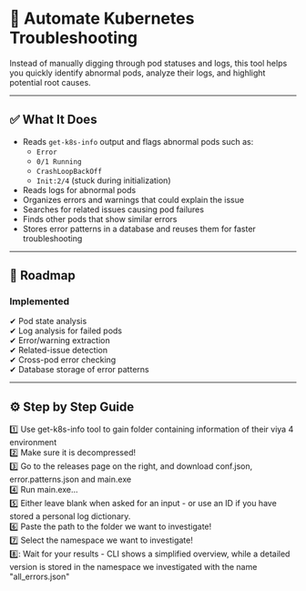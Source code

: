 # 🚀 Automate Kubernetes Troubleshooting

Instead of manually digging through pod statuses and logs, this tool helps you quickly identify abnormal pods, analyze their logs, and highlight potential root causes.

---

## ✅ What It Does
- Reads `get-k8s-info` output and flags abnormal pods such as:
  - `Error`
  - `0/1 Running`
  - `CrashLoopBackOff`
  - `Init:2/4` (stuck during initialization)
- Reads logs for abnormal pods
- Organizes errors and warnings that could explain the issue
- Searches for related issues causing pod failures
- Finds other pods that show similar errors
- Stores error patterns in a database and reuses them for faster troubleshooting

---

## 📝 Roadmap

### Implemented
✔ Pod state analysis  
✔ Log analysis for failed pods  
✔ Error/warning extraction  
✔ Related-issue detection  
✔ Cross-pod error checking  
✔ Database storage of error patterns  

---

## ⚙️ Step by Step Guide

:one: Use get-k8s-info tool to gain folder containing information of their viya 4 environment  
:two: Make sure it is decompressed!  
:three: Go to the releases page on the right, and download conf.json, error.patterns.json and main.exe  
:four: Run main.exe...  
:five: Either leave blank when asked for an input - or use an ID if you have stored a personal log dictionary.  
:six: Paste the path to the folder we want to investigate!  
:seven: Select the namespace we want to investigate!  
8️⃣: Wait for your results - CLI shows a simplified overview, while a detailed version is stored in the namespace we investigated with the name "all_errors.json"  

